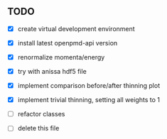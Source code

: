 ## TODO

- [x] create virtual development environment
- [x] install latest openpmd-api version
- [x] renormalize momenta/energy
- [x] try with anissa hdf5 file
- [x] implement comparison before/after thinning plot
- [x] implement trivial thinning, setting all weights to 1
- [ ] refactor classes

- [ ] delete this file